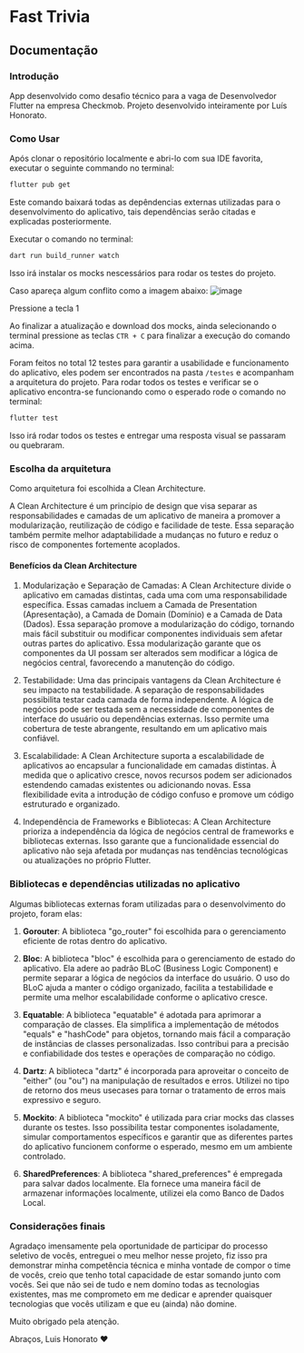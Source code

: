 # Fast Trivia

## Documentação 

### Introdução

App desenvolvido como desafio técnico para a vaga de Desenvolvedor Flutter na empresa Checkmob.
Projeto desenvolvido inteiramente por Luís Honorato.

### Como Usar

Após clonar o repositório localmente e abri-lo com sua IDE favorita, executar o seguinte commando no terminal:
```bash
flutter pub get
```
Este comando baixará todas as depêndencias externas utilizadas para o desenvolvimento do aplicativo, tais dependências serão citadas e explicadas posteriormente. 

Executar o comando no terminal:
```bash
dart run build_runner watch
```
Isso irá instalar os mocks nescessários para rodar os testes do projeto.

Caso apareça algum conflito como a imagem abaixo:
![image](https://github.com/Luis-Honorato/fast_trivia/assets/90717674/f9b2ac46-08b5-46e6-9f40-6796ebafcf71)

Pressione a tecla 1

Ao finalizar a atualização e download dos mocks, ainda selecionando o terminal pressione as teclas ```CTR + C``` para finalizar a execução do comando acima.

Foram feitos no total 12 testes para garantir a usabilidade e funcionamento do aplicativo, eles podem ser encontrados na pasta ```/testes``` e acompanham a arquitetura do projeto.
Para rodar todos os testes e verificar se o aplicativo encontra-se funcionando como o esperado rode o comando no terminal:
```bash
flutter test
```
Isso irá rodar todos os testes e entregar uma resposta visual se passaram ou quebraram.

### Escolha da arquitetura

Como arquitetura foi escolhida a Clean Architecture.

A Clean Architecture é um princípio de design que visa separar as responsabilidades e camadas de um aplicativo de maneira a promover a modularização, reutilização de código e facilidade de teste. Essa separação também permite melhor adaptabilidade a mudanças no futuro e reduz o risco de componentes fortemente acoplados.

#### Benefícios da Clean Architecture

1. Modularização e Separação de Camadas:
A Clean Architecture divide o aplicativo em camadas distintas, cada uma com uma responsabilidade específica. Essas camadas incluem a Camada de Presentation (Apresentação), a Camada de Domain (Domínio) e a Camada de Data (Dados). Essa separação promove a modularização do código, tornando mais fácil substituir ou modificar componentes individuais sem afetar outras partes do aplicativo. Essa modularização garante que os componentes da UI possam ser alterados sem modificar a lógica de negócios central, favorecendo a manutenção do código.

2. Testabilidade:
Uma das principais vantagens da Clean Architecture é seu impacto na testabilidade. A separação de responsabilidades possibilita testar cada camada de forma independente. A lógica de negócios pode ser testada sem a necessidade de componentes de interface do usuário ou dependências externas. Isso permite uma cobertura de teste abrangente, resultando em um aplicativo mais confiável.

3. Escalabilidade:
A Clean Architecture suporta a escalabilidade de aplicativos ao encapsular a funcionalidade em camadas distintas. À medida que o aplicativo cresce, novos recursos podem ser adicionados estendendo camadas existentes ou adicionando novas. Essa flexibilidade evita a introdução de código confuso e promove um código estruturado e organizado. 

5. Independência de Frameworks e Bibliotecas:
A Clean Architecture prioriza a independência da lógica de negócios central de frameworks e bibliotecas externas. Isso garante que a funcionalidade essencial do aplicativo não seja afetada por mudanças nas tendências tecnológicas ou atualizações no próprio Flutter.

### Bibliotecas e dependências utilizadas no aplicativo 

Algumas bibliotecas externas foram utilizadas para o desenvolvimento do projeto, foram elas:

1. **Gorouter**:
A biblioteca "go_router" foi escolhida para o gerenciamento eficiente de rotas dentro do aplicativo.

2. **Bloc**:
A biblioteca "bloc" é escolhida para o gerenciamento de estado do aplicativo. Ela adere ao padrão BLoC (Business Logic Component) e permite separar a lógica de negócios da interface do usuário. O uso do BLoC ajuda a manter o código organizado, facilita a testabilidade e permite uma melhor escalabilidade conforme o aplicativo cresce.

3. **Equatable**:
A biblioteca "equatable" é adotada para aprimorar a comparação de classes. Ela simplifica a implementação de métodos "equals" e "hashCode" para objetos, tornando mais fácil a comparação de instâncias de classes personalizadas. Isso contribui para a precisão e confiabilidade dos testes e operações de comparação no código.

4. **Dartz**:
A biblioteca "dartz" é incorporada para aproveitar o conceito de "either" (ou "ou") na manipulação de resultados e erros. Utilizei no tipo de retorno dos meus usecases para tornar o tratamento de erros mais expressivo e seguro.

5. **Mockito**:
A biblioteca "mockito" é utilizada para criar mocks das classes durante os testes. Isso possibilita testar componentes isoladamente, simular comportamentos específicos e garantir que as diferentes partes do aplicativo funcionem conforme o esperado, mesmo em um ambiente controlado.

6. **SharedPreferences**:
A biblioteca "shared_preferences" é empregada para salvar dados localmente. Ela fornece uma maneira fácil de armazenar informações localmente, utilizei ela como Banco de Dados Local.

### Considerações finais

Agradaço imensamente pela oportunidade de participar do processo seletivo de vocês, entreguei o meu melhor nesse projeto, fiz isso pra demonstrar minha competência técnica e minha vontade de compor o time de vocês, creio que tenho total capacidade de estar somando junto com vocês.
Sei que não sei de tudo e nem domíno todas as tecnologias existentes, mas me comprometo em me dedicar e aprender quaisquer tecnologias que vocês utilizam e que eu (ainda) não domine.

Muito obrigado pela atenção. 

Abraços, Luis Honorato ❤️
